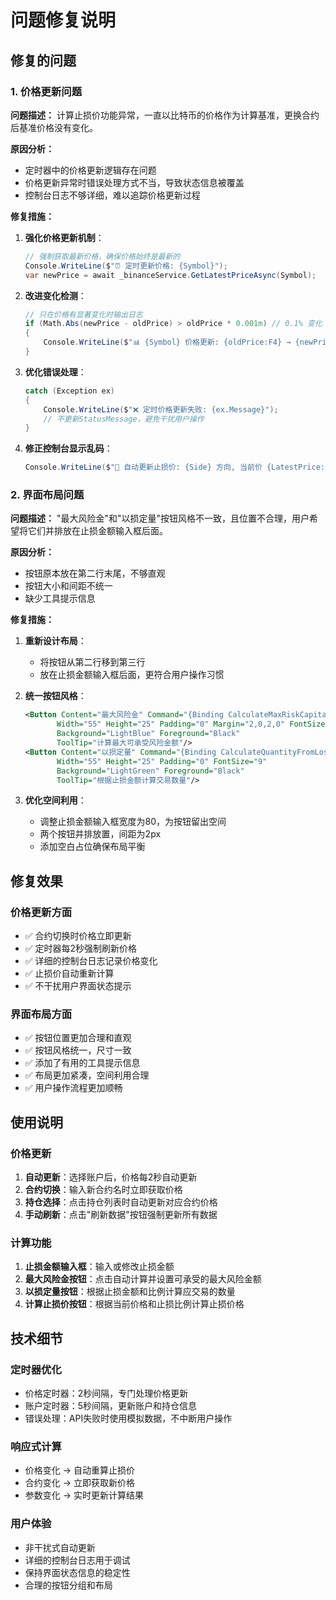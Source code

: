# 问题修复说明

## 修复的问题

### 1. 价格更新问题
**问题描述：** 计算止损价功能异常，一直以比特币的价格作为计算基准，更换合约后基准价格没有变化。

**原因分析：**
- 定时器中的价格更新逻辑存在问题
- 价格更新异常时错误处理方式不当，导致状态信息被覆盖
- 控制台日志不够详细，难以追踪价格更新过程

**修复措施：**
1. **强化价格更新机制**：
   ```csharp
   // 强制获取最新价格，确保价格始终是最新的
   Console.WriteLine($"⏰ 定时更新价格: {Symbol}");
   var newPrice = await _binanceService.GetLatestPriceAsync(Symbol);
   ```

2. **改进变化检测**：
   ```csharp
   // 只在价格有显著变化时输出日志
   if (Math.Abs(newPrice - oldPrice) > oldPrice * 0.001m) // 0.1% 变化
   {
       Console.WriteLine($"📊 {Symbol} 价格更新: {oldPrice:F4} → {newPrice:F4}");
   }
   ```

3. **优化错误处理**：
   ```csharp
   catch (Exception ex)
   {
       Console.WriteLine($"❌ 定时价格更新失败: {ex.Message}");
       // 不更新StatusMessage，避免干扰用户操作
   }
   ```

4. **修正控制台显示乱码**：
   ```csharp
   Console.WriteLine($"🤖 自动更新止损价: {Side} 方向, 当前价 {LatestPrice:F4}, 止损比例 {StopLossRatio}%, 止损价 {StopLossPrice:F4}");
   ```

### 2. 界面布局问题
**问题描述：** "最大风险金"和"以损定量"按钮风格不一致，且位置不合理，用户希望将它们并排放在止损金额输入框后面。

**原因分析：**
- 按钮原本放在第二行末尾，不够直观
- 按钮大小和间距不统一
- 缺少工具提示信息

**修复措施：**
1. **重新设计布局**：
   - 将按钮从第二行移到第三行
   - 放在止损金额输入框后面，更符合用户操作习惯

2. **统一按钮风格**：
   ```xml
   <Button Content="最大风险金" Command="{Binding CalculateMaxRiskCapitalCommand}" 
          Width="55" Height="25" Padding="0" Margin="2,0,2,0" FontSize="9"
          Background="LightBlue" Foreground="Black"
          ToolTip="计算最大可承受风险金额"/>
   <Button Content="以损定量" Command="{Binding CalculateQuantityFromLossCommand}" 
          Width="55" Height="25" Padding="0" FontSize="9"
          Background="LightGreen" Foreground="Black"
          ToolTip="根据止损金额计算交易数量"/>
   ```

3. **优化空间利用**：
   - 调整止损金额输入框宽度为80，为按钮留出空间
   - 两个按钮并排放置，间距为2px
   - 添加空白占位确保布局平衡

## 修复效果

### 价格更新方面
- ✅ 合约切换时价格立即更新
- ✅ 定时器每2秒强制刷新价格
- ✅ 详细的控制台日志记录价格变化
- ✅ 止损价自动重新计算
- ✅ 不干扰用户界面状态提示

### 界面布局方面
- ✅ 按钮位置更加合理和直观
- ✅ 按钮风格统一，尺寸一致
- ✅ 添加了有用的工具提示信息
- ✅ 布局更加紧凑，空间利用合理
- ✅ 用户操作流程更加顺畅

## 使用说明

### 价格更新
1. **自动更新**：选择账户后，价格每2秒自动更新
2. **合约切换**：输入新合约名时立即获取价格
3. **持仓选择**：点击持仓列表时自动更新对应合约价格
4. **手动刷新**：点击"刷新数据"按钮强制更新所有数据

### 计算功能
1. **止损金额输入框**：输入或修改止损金额
2. **最大风险金按钮**：点击自动计算并设置可承受的最大风险金额
3. **以损定量按钮**：根据止损金额和比例计算应交易的数量
4. **计算止损价按钮**：根据当前价格和止损比例计算止损价格

## 技术细节

### 定时器优化
- 价格定时器：2秒间隔，专门处理价格更新
- 账户定时器：5秒间隔，更新账户和持仓信息
- 错误处理：API失败时使用模拟数据，不中断用户操作

### 响应式计算
- 价格变化 → 自动重算止损价
- 合约变化 → 立即获取新价格
- 参数变化 → 实时更新计算结果

### 用户体验
- 非干扰式自动更新
- 详细的控制台日志用于调试
- 保持界面状态信息的稳定性
- 合理的按钮分组和布局 